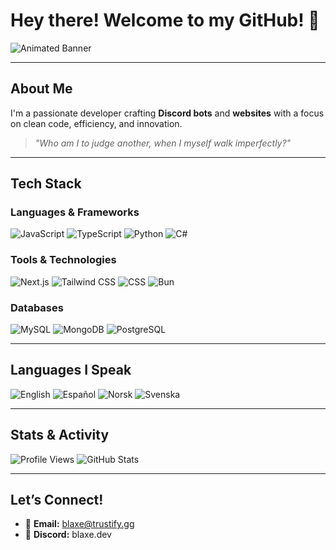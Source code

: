 # Hey there! Welcome to my GitHub! 👋

![Animated Banner](https://img.dchost.cloud/ycumod1rbz1onrxctrrh)

---

## About Me

I'm a passionate developer crafting **Discord bots** and **websites** with a focus on clean code, efficiency, and innovation.
> *"Who am I to judge another, when I myself walk imperfectly?"*

---

## Tech Stack

### Languages & Frameworks
![JavaScript](https://img.shields.io/badge/JavaScript-F7DF1E?style=flat&logo=javascript&logoColor=black)
![TypeScript](https://img.shields.io/badge/TypeScript-3178C6?style=flat&logo=typescript&logoColor=white)
![Python](https://img.shields.io/badge/Python-3776AB?style=flat&logo=python&logoColor=white)
![C#](https://img.shields.io/badge/C%23-239120?style=flat&logo=c-sharp&logoColor=white)

### Tools & Technologies
![Next.js](https://img.shields.io/badge/Next.js-000000?style=flat&logo=nextdotjs&logoColor=white)
![Tailwind CSS](https://img.shields.io/badge/Tailwind_CSS-38B2AC?style=flat&logo=tailwind-css&logoColor=white)
![CSS](https://img.shields.io/badge/CSS-1572B6?style=flat&logo=css3&logoColor=white)
![Bun](https://img.shields.io/badge/Bun-FFCA28?style=flat&logo=bun&logoColor=black)

### Databases
![MySQL](https://img.shields.io/badge/MySQL-4479A1?style=flat&logo=mysql&logoColor=white)
![MongoDB](https://img.shields.io/badge/MongoDB-47A248?style=flat&logo=mongodb&logoColor=white)
![PostgreSQL](https://img.shields.io/badge/PostgreSQL-4169E1?style=flat&logo=postgresql&logoColor=white)

---

## Languages I Speak

![English](https://img.shields.io/badge/English-FF0000?style=flat&logo=united-kingdom&logoColor=white)
![Español](https://img.shields.io/badge/Español-FFD700?style=flat&logo=spain&logoColor=white)
![Norsk](https://img.shields.io/badge/Norsk-FF4D00?style=flat&logo=norway&logoColor=white)
![Svenska](https://img.shields.io/badge/Svenska-0052CC?style=flat&logo=sweden&logoColor=white)

---

## Stats & Activity

![Profile Views](https://komarev.com/ghpvc/?username=blaxe-dev&color=brightgreen&style=flat)
![GitHub Stats](https://github-readme-stats.vercel.app/api?username=justblaxe&show_icons=true&theme=radical&hide_border=true)

---

## Let’s Connect!

- 📧 **Email:** [blaxe@trustify.gg](mailto:blaxe@trustify.gg)  
- 💬 **Discord:** blaxe.dev  
